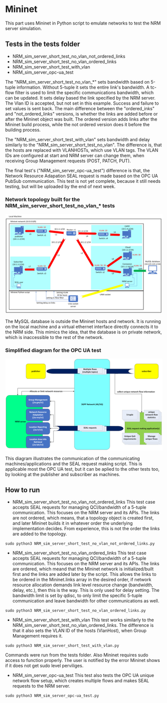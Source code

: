 # Mininet

This part uses Mininet in Python script to emulate networks to test the NRM server simulation.

## Tests in the tests folder

* NRM_sim_server_short_test_no_vlan_not_ordered_links
* NRM_sim_server_short_test_no_vlan_ordered_links
* NRM_sim_server_short_test_with_vlan
* NRM_sim_server_opc-ua_test

The "NRM_sim_server_short_test_no_vlan_*" sets bandwidth based on 5-tuple information. Without 5-tuple it sets the entire link's bandwidth.
A tc-flow filter is used to limit the specific communications bandwidth, which can be updated.
It sets delay based the link specified by the NRM server. The Vlan ID is accepted, but not set in this example.
Success and failure to set values is sent back.
The main difference between the "ordered_inks" and "not_ordered_links" versions, is whether the links are added before or after the Mininet object was built.
The ordered version adds links after the Mininet build process, while the not ordered version does it before the building process.


The "NRM_sim_server_short_test_with_vlan" sets bandwidth and delay similarly to the "NRM_sim_server_short_test_no_vlan".
The difference is, that the hosts are replaced with VLANHOSTs, which use VLAN tags. The VLAN IDs are configured at start and NRM server can change them, when receiving Group Management requests (POST, PATCH, PUT).

The final test's ("NRM_sim_server_opc-ua_test") difference is that, the Network Resource Adapation SEAL request is made based on the OPC UA PubSub communication.
This test is not yet complete, because it still needs testing, but will be uploaded by the end of next week.

### Network topology built for the NRM_sim_server_short_test_no_vlan_* tests

![img](../docs/Mininet.png)

The MySQL database is outside the Mininet hosts and network. It is running on the local machine and a virtual ethernet interface directly connects it to the NRM side.
This mimics the idea, that the database is on private network, which is inaccessible to the rest of the network.

### Simplified diagram for the OPC UA test

![img](../docs/NRM_specs_network_simplified.png)

This diagram illustrates the communication of the communicating machines/applications and the SEAL request making script.
This is applicable most the OPC UA test, but it can be aplied to the other tests too, by looking at the publisher and subscriber as machines.

## How to run 

- NRM_sim_server_short_test_no_vlan_not_ordered_links
This test case accepts SEAL requests for managing QCI/bandwidth of a 5-tuple communication.
This focuses on the NRM server and its APIs.
The links are not ordered, which means, that a topology object is created first, and later Mininet builds it in whatever order the underlying implementation decides.
From experience, this is not the order the links are added to the topology.

```
sudo python3 NRM_sim_server_short_test_no_vlan_not_ordered_links.py
```

- NRM_sim_server_short_test_no_vlan_ordered_links
This test case accepts SEAL requests for managing QCI/bandwidth of a 5-tuple communication.
This focuses on the NRM server and its APIs.
The links are ordered, which meand that the Mininet network is initialized/built first and the links are added later by the script.
This allows the links to be ordered in the Mininet.links array in the desired order, if network resource allocation demands link level resource change (bandwidth, delay, etc.), then this is the way.
This is only used for delay setting. The bandwidth limit is set by qdisc, to only limit the specific 5-tuple communication and leave bandwidth for other communications as well.

```
sudo python3 NRM_sim_server_short_test_no_vlan_ordered_links.py
```

- NRM_sim_server_short_test_with_vlan
This test works similarly to the NRM_sim_server_short_test_no_vlan_ordered_links. 
The difference is that it also sets the VLAN ID of the hosts (VlanHost), when Group Management requires it.

```
sudo python3 NRM_sim_server_short_test_with_vlan.py
```

Commands were run from the tests folder. Also Mininet requires sudo access to function properly. 
The user is notified by the error Mininet shows if it does not get sudo level perviliges.

- NRM_sim_server_opc-ua_test
This test also tests the OPC UA unique network flow setup, which creates multiple flows and makes SEAL requests to the NRM server.

```
sudo python3 NRM_sim_server_opc-ua_test.py
```


